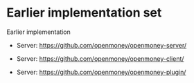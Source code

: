 # Earlier implementation set

Earlier implementation

- Server: https://github.com/openmoney/openmoney-server/

- Server: https://github.com/openmoney/openmoney-client/

- Server: https://github.com/openmoney/openmoney-plugin/

